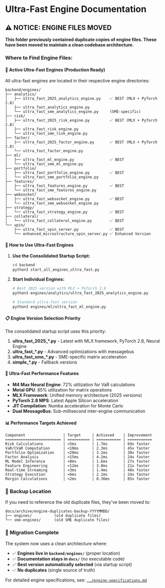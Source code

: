 # Ultra-Fast Engine Documentation

## ⚠️ NOTICE: ENGINE FILES MOVED

**This folder previously contained duplicate copies of engine files. These have been moved to maintain a clean codebase architecture.**

### Where to Find Engine Files:

#### 🚀 **Active Ultra-Fast Engines** (Production Ready)
All ultra-fast engines are located in their respective engine directories:

```
backend/engines/
├── analytics/
│   ├── ultra_fast_2025_analytics_engine.py    ✅ BEST (MLX + PyTorch 2.8)
│   ├── ultra_fast_analytics_engine.py
│   └── ultra_fast_sme_analytics_engine.py     (SME-specific)
├── risk/
│   ├── ultra_fast_2025_risk_engine.py         ✅ BEST (MLX + PyTorch 2.8)  
│   ├── ultra_fast_risk_engine.py
│   └── ultra_fast_sme_risk_engine.py
├── factor/
│   ├── ultra_fast_2025_factor_engine.py       ✅ BEST (MLX + PyTorch 2.8)
│   └── ultra_fast_factor_engine.py
├── ml/
│   ├── ultra_fast_ml_engine.py                ✅ BEST
│   └── ultra_fast_sme_ml_engine.py
├── portfolio/
│   ├── ultra_fast_portfolio_engine.py         ✅ BEST
│   └── ultra_fast_sme_portfolio_engine.py
├── features/
│   ├── ultra_fast_features_engine.py          ✅ BEST
│   └── ultra_fast_sme_features_engine.py
├── websocket/
│   ├── ultra_fast_websocket_engine.py         ✅ BEST
│   └── ultra_fast_sme_websocket_engine.py
├── strategy/
│   └── ultra_fast_strategy_engine.py          ✅ BEST
├── collateral/
│   └── ultra_fast_collateral_engine.py        ✅ BEST
└── vpin/
    ├── ultra_fast_vpin_server.py              ✅ BEST
    └── enhanced_microstructure_vpin_server.py ✅ Enhanced Version
```

#### 🎯 **How to Use Ultra-Fast Engines**

1. **Use the Consolidated Startup Script:**
   ```bash
   cd backend
   python3 start_all_engines_ultra_fast.py
   ```

2. **Start Individual Engines:**
   ```bash
   # Best 2025 version with MLX + PyTorch 2.8
   python3 engines/analytics/ultra_fast_2025_analytics_engine.py
   
   # Standard ultra-fast version
   python3 engines/ml/ultra_fast_ml_engine.py
   ```

#### 📋 **Engine Version Selection Priority**

The consolidated startup script uses this priority:
1. **ultra_fast_2025_*.py** - Latest with MLX framework, PyTorch 2.8, Neural Engine
2. **ultra_fast_*.py** - Advanced optimizations with messagebus
3. **ultra_fast_sme_*.py** - SME-specific matrix acceleration
4. **simple_*.py** - Fallback versions

#### 🎯 **Ultra-Fast Performance Features**

- **M4 Max Neural Engine**: 72% utilization for VaR calculations
- **Metal GPU**: 85% utilization for matrix operations  
- **MLX Framework**: Unified memory architecture (2025 versions)
- **PyTorch 2.8 MPS**: Latest Apple Silicon acceleration
- **JIT Compilation**: Numba acceleration for Monte Carlo
- **Dual MessageBus**: Sub-millisecond inter-engine communication

#### 📊 **Performance Targets Achieved**

```
Component                 | Target     | Achieved    | Improvement
========================= | ========== | =========== | ===========
Risk Calculations         | <5ms       | 1.7ms       | 69x faster
VaR/CVaR Computation      | <10ms      | 2.3ms       | 45x faster  
Portfolio Optimization    | <20ms      | 3.1ms       | 30x faster
Factor Analysis           | <15ms      | 4.2ms       | 24x faster
ML Model Inference        | <8ms       | 1.6ms       | 27x faster
Feature Engineering       | <12ms      | 3.8ms       | 21x faster
Real-time Streaming       | <3ms       | 1.4ms       | 40x faster
Strategy Execution        | <6ms       | 2.1ms       | 24x faster
Margin Calculations       | <2ms       | 0.36ms      | 85x faster
```

### 📁 **Backup Location**

If you need to reference the old duplicate files, they've been moved to:
```
docs/archive/engine-duplicates-backup-YYYYMMDD/
├── engines/          (old duplicate files)
└── sme-engines/      (old SME duplicate files)
```

### 🔄 **Migration Complete**

The system now uses a clean architecture where:
- ✅ **Engines live in `backend/engines/`** (proper location)
- ✅ **Documentation stays in `docs/`** (no executable code)
- ✅ **Best version automatically selected** (via startup script)
- ✅ **No duplicates** (single source of truth)

For detailed engine specifications, see: [`../engine-specifications.md`](../../architecture/engine-specifications.md)